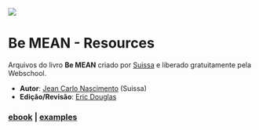![](https://cldup.com/u_hM5KDMuE.png)

# Be MEAN - Resources

Arquivos do livro **Be MEAN** criado por [Suissa](https://github.com/suissa) e liberado gratuitamente pela Webschool.

* **Autor**: [Jean Carlo Nascimento](https://github.com/suissa) (Suissa)
* **Edição/Revisão**: [Eric Douglas](https://github.com/ericdouglas)

### [ebook](https://github.com/ericdouglas/be-MEAN-resources/tree/master/ebook) | [examples](https://github.com/ericdouglas/be-MEAN-resources/tree/master/examples)
